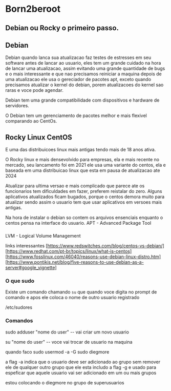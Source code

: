 # Born2beroot

## Debian ou Rocky o primeiro passo.

## Debian
Debian quando lanca sua atualizacao faz testes de estresses em seu software antes de lancar ao usuario, eles tem um grande
cuidado na hora de lancar uma atualizacao, assim evitando uma grande quantidade de bugs e o mais interessante
e que nao precisamos reiniciar a maquina depois de uma atualizacao ele usa o gereciador de pacotes apt, exceto quando precisamos
atualizar o kernel do debian, porem atualizacoes do kernel sao raras e voce pode agendar.

Debian tem uma grande compatibilidade com dispositivos e hardware de servidores.

O Debian tem um gerenciamento de pacotes melhor e mais flexivel comparando ao CentOs.

## Rocky Linux CentOS
E uma das distribuicoes linux mais antigas tendo mais de 18 anos ativa.

O Rocky linux e mais densevolvido para empresas, ela e mais recente no mercado, seu lancamento foi em 2021
ele usa uma variante do centos, ela e baseada em uma distribuicao linux que esta em pausa de atualizacao ate 2024

Atualizar para ultima versao e mais complicado que parece ate os funcionarios tem dificuldades em fazer, preferem reistalar do zero.
Alguns aplicativos atualizados ficam bugados, porque o centos demora muito para atualizar sendo assim o usuario tem que usar aplicativos em versoes mais antigas.

Na hora de instalar o debian so contem os arquivos ensenciais enquanto o centos pensa na interface do usuario.
APT -  Advanced Package Tool


### 

LVM - Logical Volume Management



links interessantes [https://www.redswitches.com/blog/centos-vs-debian/] [https://www.redhat.com/pt-br/topics/linux/what-is-centos] [https://www.fosslinux.com/46040/reasons-use-debian-linux-distro.htm] [https://www.pontikis.net/blog/five-reasons-to-use-debian-as-a-server#google_vignette]




### O que sudo
Existe um comando chamando `su` que quando voce digita no prompt de comando e apos ele coloca o nome de outro usuario registrado

/etc/sudores 



### Comandos


sudo adduser "nome do user" -- vai criar um novo usuario

su "nome do user" -- voce vai trocar de usuario na maquina 


quando faco 
sudo usermod -a -G sudo diegmore

a flag -a indica que o usuario deve ser adicionado ao grupo sem remover ele de qualquer outro grupo que ele esta includo 
a flag -g e usado para espeficar que aquele usuario vai ser adicionado em um ou mais grupos

estou colocando o diegmore no grupo de superusuarios





